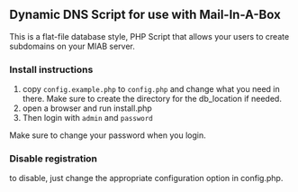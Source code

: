 ## Dynamic DNS Script for use with Mail-In-A-Box

This is a flat-file database style, PHP Script that allows your users to create subdomains on your MIAB server.

### Install instructions

1. copy ```config.example.php``` to ```config.php``` and change what you need in there. Make sure to create the directory for the db_location if needed.
2. open a browser and run install.php
3. Then login with ```admin``` and ```password```

Make sure to change your password when you login.

### Disable registration

to disable, just change the appropriate configuration option in config.php.
